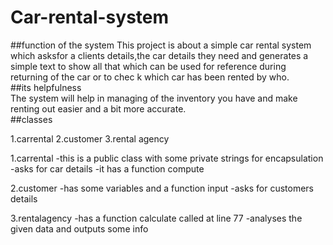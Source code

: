 # Car-rental-system
 ##function of the system 
 This project is about a simple car rental system which asksfor a clients details,the car details they need  and generates a simple text to show all that which can be used for reference during returning of the car or to chec k which car has been rented by who.                                                                                                  
 ##its helpfulness   
The system will help in managing of the inventory you have and make renting out easier and a bit more accurate.                                                                                   
##classes 

1.carrental
2.customer
3.rental agency


1.carrental
-this is a public class with some private strings for encapsulation
-asks for car details
-it has a function compute

2.customer
-has some variables and a function input
-asks for customers details

3.rentalagency
-has a function calculate called at line 77
-analyses the given data and outputs some info
